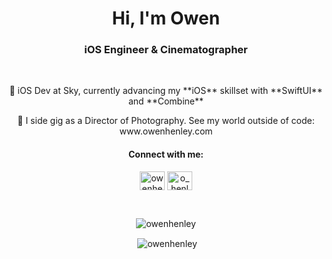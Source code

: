 <h1 align="center">Hi, I'm Owen</h1>
<h3 align="center">iOS Engineer & Cinematographer</h3>
<br>
<p align="center">🌱 iOS Dev at Sky, currently advancing my **iOS** skillset with **SwiftUI** and **Combine**</p>
<p align="center">🎥 I side gig as a Director of Photography. See my world outside of code: www.owenhenley.com</p>
<h4 align="center">Connect with me:</h3>
<p align="center">
<a href="https://linkedin.com/in/owenhenley" target="blank"><img align="center" src="https://raw.githubusercontent.com/rahuldkjain/github-profile-readme-generator/master/src/images/icons/Social/linked-in-alt.svg" alt="owenhenley" height="30" width="40" /></a>
<a href="https://instagram.com/o_henley" target="blank"><img align="center" src="https://raw.githubusercontent.com/rahuldkjain/github-profile-readme-generator/master/src/images/icons/Social/instagram.svg" alt="o_henley" height="30" width="40" /></a>
</p>
<br>
<p align="center"><img align="center" src="https://github-readme-stats.vercel.app/api/top-langs?username=owenhenley&show_icons=true&locale=en&layout=compact" alt="owenhenley" /></p>
<p align="center">&nbsp;<img align="center" src="https://github-readme-stats.vercel.app/api?username=owenhenley&show_icons=true&locale=en" alt="owenhenley" /></p>
